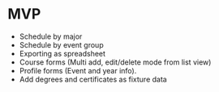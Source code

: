 # MVP

- Schedule by major
- Schedule by event group
- Exporting as spreadsheet
- Course forms (Multi add, edit/delete mode from list view)
- Profile forms (Event and year info).
- Add degrees and certificates as fixture data
